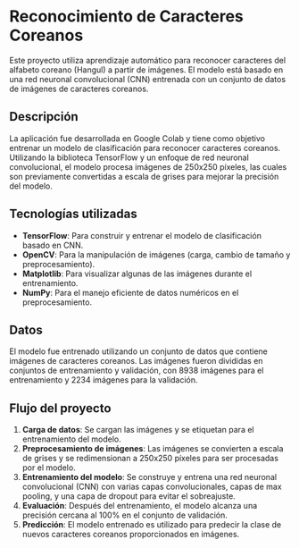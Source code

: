# Reconocimiento de Caracteres Coreanos

Este proyecto utiliza aprendizaje automático para reconocer caracteres del alfabeto coreano (Hangul) a partir de imágenes. El modelo está basado en una red neuronal convolucional (CNN) entrenada con un conjunto de datos de imágenes de caracteres coreanos.

## Descripción

La aplicación fue desarrollada en Google Colab y tiene como objetivo entrenar un modelo de clasificación para reconocer caracteres coreanos. Utilizando la biblioteca TensorFlow y un enfoque de red neuronal convolucional, el modelo procesa imágenes de 250x250 píxeles, las cuales son previamente convertidas a escala de grises para mejorar la precisión del modelo.

## Tecnologías utilizadas

- **TensorFlow**: Para construir y entrenar el modelo de clasificación basado en CNN.
- **OpenCV**: Para la manipulación de imágenes (carga, cambio de tamaño y preprocesamiento).
- **Matplotlib**: Para visualizar algunas de las imágenes durante el entrenamiento.
- **NumPy**: Para el manejo eficiente de datos numéricos en el preprocesamiento.

## Datos

El modelo fue entrenado utilizando un conjunto de datos que contiene imágenes de caracteres coreanos. Las imágenes fueron divididas en conjuntos de entrenamiento y validación, con 8938 imágenes para el entrenamiento y 2234 imágenes para la validación.

## Flujo del proyecto

1. **Carga de datos**: Se cargan las imágenes y se etiquetan para el entrenamiento del modelo.
2. **Preprocesamiento de imágenes**: Las imágenes se convierten a escala de grises y se redimensionan a 250x250 píxeles para ser procesadas por el modelo.
3. **Entrenamiento del modelo**: Se construye y entrena una red neuronal convolucional (CNN) con varias capas convolucionales, capas de max pooling, y una capa de dropout para evitar el sobreajuste.
4. **Evaluación**: Después del entrenamiento, el modelo alcanza una precisión cercana al 100% en el conjunto de validación.
5. **Predicción**: El modelo entrenado es utilizado para predecir la clase de nuevos caracteres coreanos proporcionados en imágenes.
